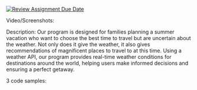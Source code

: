 [![Review Assignment Due Date](https://classroom.github.com/assets/deadline-readme-button-22041afd0340ce965d47ae6ef1cefeee28c7c493a6346c4f15d667ab976d596c.svg)](https://classroom.github.com/a/Y49tTL6w)

Video/Screenshots:


Description:
Our program is designed for families planning a summer vacation who want to choose the best time to travel but are uncertain about the weather. Not only does it give the weather, it also gives recommendations of magnificent places to travel to at this time. Using a weather API, our program provides real-time weather conditions for destinations around the world, helping users make informed decisions and ensuring a perfect getaway.

3 code samples:
